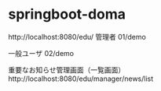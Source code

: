 # springboot-doma

http://localhost:8080/edu/
管理者
01/demo

一般ユーザ
02/demo

重要なお知らせ管理画面（一覧画面）
http://localhost:8080/edu/manager/news/list
